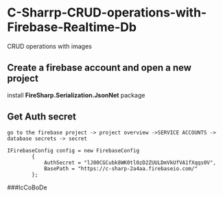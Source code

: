 # C-Sharrp-CRUD-operations-with-Firebase-Realtime-Db
CRUD operations with images 

## Create a firebase account and open a new project

install **FireSharp.Serialization.JsonNet** package

## Get Auth secret 

```
go to the firebase project -> project overview ->SERVICE ACCOUNTS -> database secrets -> secret
```


```
IFirebaseConfig config = new FirebaseConfig
        {
            AuthSecret = "lJ00CGCubk8WK0tl0zD2ZUULDmVkUfVA1fXqqs0V",
            BasePath = "https://c-sharp-2a4aa.firebaseio.com/"
        };
```

###IcCoBoDe
